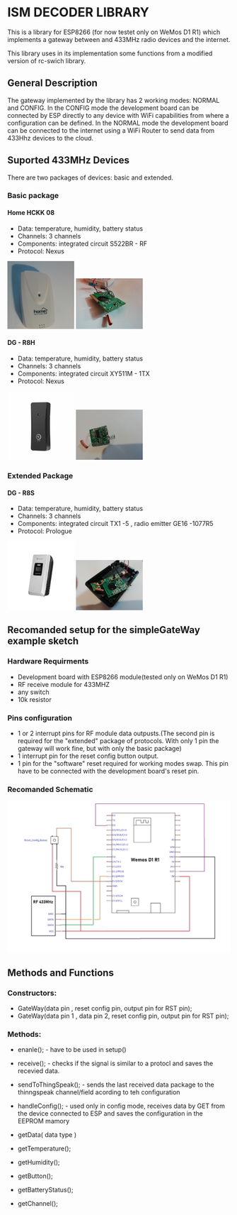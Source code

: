 # ISM DECODER LIBRARY    

This is a library for ESP8266 (for now testet only on WeMos D1 R1) which implements 
a gateway between and 433MHz radio devices and the internet.


This library uses in its implementation some functions from a modified version of 
rc-swich library.

## General Description
The gateway implemented by the library has 2 working modes: NORMAL and CONFIG.
In the CONFIG mode the development board can be connected by ESP directly to any device with WiFi capabilities from where a configuration can be defined.
In the NORMAL mode the development board can be connected to the internet using a WiFi Router to send data from 433Hhz devices to the cloud.

## Suported 433MHz Devices
There are two packages of devices: basic and extended.
### Basic package

#### Home HCKK 08
- Data: temperature, humidity, battery status
- Channels: 3 channels
- Components: integrated circuit S522BR - RF
- Protocol: Nexus

<img src="https://github.com/AndreiS1999/IsmDecoder/blob/main/img/homeWhiteOutside.jpg" width="30%" height="30%">
<img src="https://github.com/AndreiS1999/IsmDecoder/blob/main/img/whiteHomeFront2.jpg" width="30%" height="30%">

#### DG - R8H
- Data: temperature, humidity, battery status
- Channels: 3 channels
- Components: integrated circuit XY511M - 1TX
- Protocol: Nexus

<img src="https://github.com/AndreiS1999/IsmDecoder/blob/main/img/DigooR8HOutside.jpg" width="30%" height="30%">
<img src="https://github.com/AndreiS1999/IsmDecoder/blob/main/img/DGR8HFront.jpg" width="30%" height="30%">

### Extended Package

#### DG - R8S
- Data: temperature, humidity, battery status
- Channels: 3 channels
- Components: integrated circuit TX1 -5 , radio emitter GE16 -1077R5
- Protocol: Prologue

<img src="https://github.com/AndreiS1999/IsmDecoder/blob/main/img/DGr8sOutside.jpg" width="30%" height="30%">
<img src="https://github.com/AndreiS1999/IsmDecoder/blob/main/img/DIGOOr8sFront.jpg" width="30%" height="30%">

## Recomanded setup for the simpleGateWay example sketch

### Hardware Requirments

- Development board with ESP8266 module(tested only on WeMos D1 R1)
- RF receive module for 433MHZ
- any switch
- 10k resistor

### Pins configuration

- 1 or 2 interrupt pins for RF module data outpusts.(The second pin is required for the "extended" package of protocols. With only 1 pin the gateway will
work fine, but with only the basic package)
- 1 interrupt pin for the reset config button output.
- 1 pin for the "software" reset required for working modes swap. This pin have to be connected with the development board's reset pin.


### Recomanded Schematic
![schematic](https://github.com/AndreiS1999/IsmDecoder/blob/main/img/simple_schematic.jpg?raw=true)



## Methods and Functions

### Constructors:

- GateWay(data pin , reset config pin, output pin for RST pin);
- GateWay(data pin 1 , data pin 2, reset config pin, output pin for RST pin);

### Methods:

- enanle(); - have to be used in setup()
- receive(); - checks if the signal is similar to a protocl and saves the recevied data.
- sendToThingSpeak(); - sends the last received data package to the thinngspeak channel/field acording to teh configuration
- handleConfig(); - used only in config mode, receives data by GET from the device connected to ESP and saves the configuration in the EEPROM mamory


- getData( data type )
- getTemperature();
- getHumidity();
- getButton();
- getBatteryStatus();
- getChannel();








